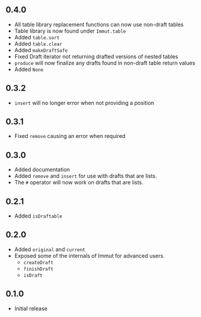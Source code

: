## 0.4.0

- All table library replacement functions can now use non-draft tables
- Table library is now found under `Immut.table`
- Added `table.sort`
- Added `table.clear`
- Added `makeDraftSafe`
- Fixed Draft iterator not returning drafted versions of nested tables
- `produce` will now finalize any drafts found in non-draft table return values
- Added `None`

## 0.3.2

- `insert` will no longer error when not providing a position

## 0.3.1

- Fixed `remove` causing an error when required

## 0.3.0

- Added documentation
- Added `remove` and `insert` for use with drafts that are lists.
- The `#` operator will now work on drafts that are lists.

## 0.2.1

- Added `isDraftable`

## 0.2.0

- Added `original` and `current`
- Exposed some of the internals of Immut for advanced users.
  - `createDraft`
  - `finishDraft`
  - `isDraft`

## 0.1.0

- Initial release
